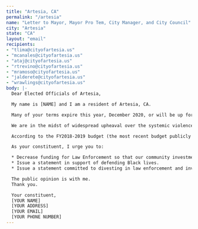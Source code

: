 ```yaml
---
title: "Artesia, CA"
permalink: "/artesia"
name: "Letter to Mayor, Mayor Pro Tem, City Manager, and City Council"
city: "Artesia"
state: "CA"
layout: "email"
recipients:
- "tlima@cityofartesia.us"
- "mcanales@cityofartesia.us"
- "ataj@cityofartesia.us"
- "rtrevino@cityofartesia.us"
- "mramoso@cityofartesia.us"
- "jalderete@cityofartesia.us"
- "wrawlings@cityofartesia.us"
body: |-
  Dear Elected Officials of Artesia,

  My name is [NAME] and I am a resident of Artesia, CA.

  Many of your terms expire this year, December 2020, or will be up for re-election soon thereafter. The time for election is near, and the time for action is now. During the rest of your term, I urge you to take a stand for the national movement led by Black Lives Matter and commit to divesting from our dependency on law enforcement.

  We are in the midst of widespread upheaval over the systemic violence of policing, embodied by the LAPD’s well documented history of murdering Black people. As a part of greater LA county, now is a critical time to assert our city's commitment to justice.

  According to the FY2018-2019 budget (the most recent budget publicly available online), nearly half of Artesia's budget is allocated to Law Enforcement (41%). In comparison, Parks & Rec receives 9%, Maintenance and Public Works receives 7%, Building and Safety receives 3%, and Community Promotions receives only 2%.

  As your constituent, I urge you to:

  * Decrease funding for Law Enforcement so that our community investments significantly outweigh our law enforcement investment.
  * Issue a statement in support of defending Black lives.
  * Issue a statement committed to divesting in law enforcement and investing those funds to programs proven to more effectively promote a safe and equitable community.

  The public opinion is with me.
  Thank you.

  Your constituent,
  [YOUR NAME]
  [YOUR ADDRESS]
  [YOUR EMAIL]
  [YOUR PHONE NUMBER]
---
```


